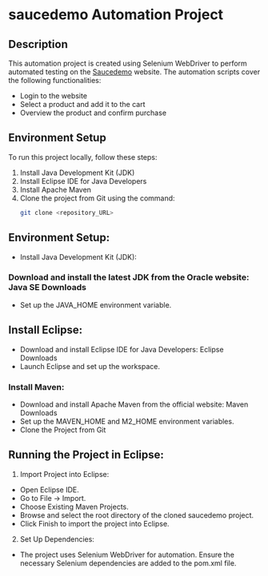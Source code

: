 # saucedemo Automation Project

## Description
This automation project is created using Selenium WebDriver to perform automated testing on the [Saucedemo](https://www.saucedemo.com/) website. The automation scripts cover the following functionalities:
- Login to the website
- Select a product and add it to the cart
- Overview the product and confirm purchase

## Environment Setup
To run this project locally, follow these steps:
1. Install Java Development Kit (JDK)
2. Install Eclipse IDE for Java Developers
3. Install Apache Maven
4. Clone the project from Git using the command:
   ```bash
   git clone <repository_URL>

## Environment Setup:
- Install Java Development Kit (JDK):

### Download and install the latest JDK from the Oracle website: Java SE Downloads
- Set up the JAVA_HOME environment variable.
## Install Eclipse:
- Download and install Eclipse IDE for Java Developers: Eclipse Downloads
- Launch Eclipse and set up the workspace.
### Install Maven:
- Download and install Apache Maven from the official website: Maven Downloads
- Set up the MAVEN_HOME and M2_HOME environment variables.
- Clone the Project from Git

## Running the Project in Eclipse:
1. Import Project into Eclipse:
- Open Eclipse IDE.
- Go to File -> Import.
- Choose Existing Maven Projects.
- Browse and select the root directory of the cloned saucedemo project.
- Click Finish to import the project into Eclipse.

2. Set Up Dependencies:
- The project uses Selenium WebDriver for automation. Ensure the necessary Selenium dependencies are added to the pom.xml file.


